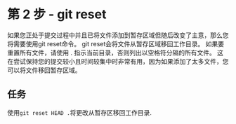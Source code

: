 # 第 2 步 - git reset
如果您正处于提交过程中并且已将文件添加到暂存区域但随后改变了主意，那么您将需要使用git reset命令。 git reset会将文件从暂存区域移回工作目录。 如果要重置所有文件，请使用 . 指示当前目录，否则列出以空格符分隔的所有文件。
这在尝试保持您的提交较小且时间较集中时非常有用，因为如果添加了太多文件，您可以将文件移回暂存区域。

## 任务
使用`git reset HEAD .`将更改从暂存区移回工作目录.
